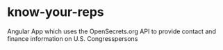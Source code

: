 # know-your-reps
Angular App which uses the OpenSecrets.org API to provide contact and finance information on U.S. Congresspersons
